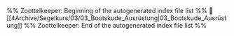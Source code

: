 %% Zoottelkeeper: Beginning of the autogenerated index file list  %%
📄 [[4Archive/Segelkurs/03/03_Bootskude_Ausrüstung|03_Bootskude_Ausrüstung]]
%% Zoottelkeeper: End of the autogenerated index file list  %%
